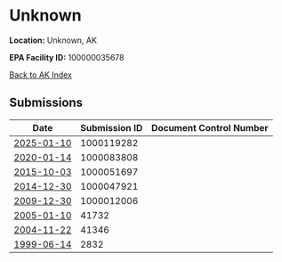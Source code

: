 # Unknown

**Location:** Unknown, AK

**EPA Facility ID:** 100000035678

[Back to AK Index](../../index.md)

## Submissions

| Date | Submission ID | Document Control Number |
|------|--------------|-------------------------|
| [2025-01-10](submissions/1000119282.md) | 1000119282 |  |
| [2020-01-14](submissions/1000083808.md) | 1000083808 |  |
| [2015-10-03](submissions/1000051697.md) | 1000051697 |  |
| [2014-12-30](submissions/1000047921.md) | 1000047921 |  |
| [2009-12-30](submissions/1000012006.md) | 1000012006 |  |
| [2005-01-10](submissions/41732.md) | 41732 |  |
| [2004-11-22](submissions/41346.md) | 41346 |  |
| [1999-06-14](submissions/2832.md) | 2832 |  |
